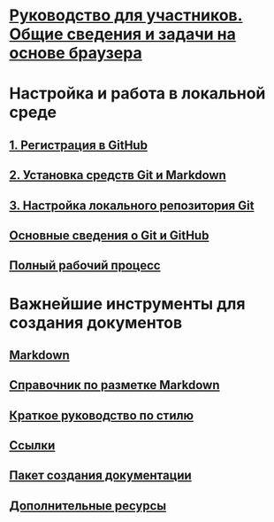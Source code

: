 # [Руководство для участников. Общие сведения и задачи на основе браузера](index.md)
# Настройка и работа в локальной среде
## [1. Регистрация в GitHub](get-started-setup-github.md)
## [2. Установка средств Git и Markdown](get-started-setup-tools.md)
## [3. Настройка локального репозитория Git](get-started-setup-local.md)
## [Основные сведения о Git и GitHub](git-github-fundamentals.md)
## [Полный рабочий процесс](how-to-write-workflows-major.md)
# Важнейшие инструменты для создания документов
## [Markdown](how-to-write-use-markdown.md)
## [Справочник по разметке Markdown](markdown-reference.md)
## [Краткое руководство по стилю](style-quick-start.md)
## [Ссылки](how-to-write-links.md)
## [Пакет создания документации](how-to-write-docs-auth-pack.md)

<!--
## Creating new content

   <!--
     This page introduces the process to work locally on
     your own machine, following github flow.

     Content will be taken from the last two sections of
     how-to-contribute.md (writing new samples, and creating new content)
     and the how-to-write-workflows-major.md)
### Setup and clone source

   <!--
      This page will guide folks through the setup process
      through cloning the repo.

      It will have condensed versions of get-started-setup-github,
      get-started-setup-tools, and get-started-setup-local.
      
### Git and GitHub essentials

   <!--
      Explain the basics of Git and GitHub, and the GitHub flow
      process.

      Much, or all of this will be from full-workflow, and git-github-fundamentals

      The full list of repos probably doesn't belong here.
### Contribute new topics
   <!--
     Primarily new content, but will include the content from the
     how-to-write-use-markdown, style-quick-start and how-to-write-links

     Process content will also be taken from how-to-contribute.
#### Content types
#### Markdown resources
#### Tone, voice, and style

### Contribute new samples

   <!--
     Primarily new content, with some taken from how-to-contribute.

     This will also point to repo-specific guidance for samples.

     We have an important decision to make here: This contributing guide
     can contain the union of all code style rules for all different languages
     and frameworks, or it can contain the intersection (code samples must
     compile and run).

     I'm in favor of the former: Everyone writing Python should follow the Python
     guidance; everyone writing C# should follow the C# rules. Those should be
     consistent regardless of project team.

## List of documentation repositories -->

   <!--
     This will take the list of repos from git-github-fundamentals
     for the public repositories.

     Open question: How to keep this up to date?
   -->
## [Дополнительные ресурсы](additional-resources.md)
